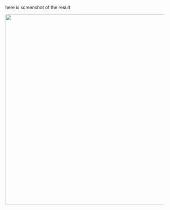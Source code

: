 here is screenshot of the result
<p align="center">
   <img src="images/Снимок%20экрана%202020-09-08%20в%12.10.50.png" width="600" height="600">
</p>

